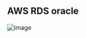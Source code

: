 ## AWS RDS oracle

![image](https://github.com/Rookies13/Senanam/assets/140288335/f699666a-b181-4dfc-8ae5-b12c54908145)


